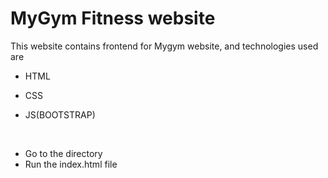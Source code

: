 # MyGym Fitness website
This website contains frontend for Mygym website, and technologies used are 
* HTML    
 
* CSS

* JS(BOOTSTRAP)

<br>

- Go to the directory
- Run the index.html file


